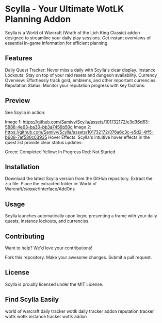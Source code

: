 # Scylla - Your Ultimate WotLK Planning Addon

Scylla is a World of Warcraft (Wrath of the Lich King Classic) addon designed to streamline your daily play sessions. Get instant overviews of essential in-game information for efficient planning.

## Features

Daily Quest Tracker: Never miss a daily with Scylla's clear display.
Instance Lockouts: Stay on top of your raid resets and dungeon availability.
Currency Overview: Effortlessly track gold, emblems, and other important currencies.
Reputation Status: Monitor your reputation progress with key factions.
## Preview

See Scylla in action:

Image 1: https://github.com/Samivv/Scylla/assets/101732172/e3d36d63-5888-4e63-ba30-bb3a7459b50c
Image 2: https://github.com/Samivv/Scylla/assets/101732172/076a6c3c-e5d2-4ff5-b608-7ef580c03935
Hover Effects:  Scylla's intuitive hover effects in the quest list provide clear status updates:

Green: Completed
Yellow: In Progress
Red: Not Started
## Installation

Download the latest Scylla version from the GitHub repository.
Extract the zip file.
Place the extracted folder in: World of Warcraft/_classic_/Interface/AddOns
## Usage

Scylla launches automatically upon login, presenting a frame with your daily quests, instance lockouts, and currencies.

## Contributing

Want to help? We'd love your contributions!

Fork this repository.
Make your awesome changes.
Submit a pull request.
## License

Scylla is proudly licensed under the MIT License.






## Find Scylla Easily

world of warcraft daily tracker
wotlk daily tracker addon
reputation tracker wotlk
wotlk instance tracker
wotlk addon
